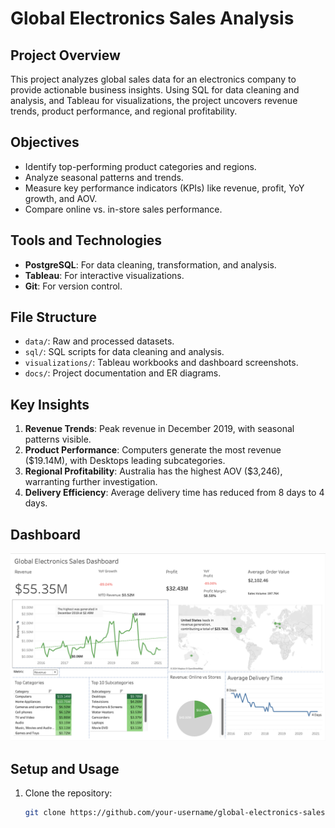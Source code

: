 # Global Electronics Sales Analysis

## Project Overview
This project analyzes global sales data for an electronics company to provide actionable business insights. Using SQL for data cleaning and analysis, and Tableau for visualizations, the project uncovers revenue trends, product performance, and regional profitability.

## Objectives
- Identify top-performing product categories and regions.
- Analyze seasonal patterns and trends.
- Measure key performance indicators (KPIs) like revenue, profit, YoY growth, and AOV.
- Compare online vs. in-store sales performance.

## Tools and Technologies
- **PostgreSQL**: For data cleaning, transformation, and analysis.
- **Tableau**: For interactive visualizations.
- **Git**: For version control.

## File Structure
- `data/`: Raw and processed datasets.
- `sql/`: SQL scripts for data cleaning and analysis.
- `visualizations/`: Tableau workbooks and dashboard screenshots.
- `docs/`: Project documentation and ER diagrams.

## Key Insights
1. **Revenue Trends**: Peak revenue in December 2019, with seasonal patterns visible.
2. **Product Performance**: Computers generate the most revenue ($19.14M), with Desktops leading subcategories.
3. **Regional Profitability**: Australia has the highest AOV ($3,246), warranting further investigation.
4. **Delivery Efficiency**: Average delivery time has reduced from 8 days to 4 days.

## Dashboard

![Dashboard](visualizations/Dashboard.png)


## Setup and Usage
1. Clone the repository:
   ```bash
   git clone https://github.com/your-username/global-electronics-sales.git
